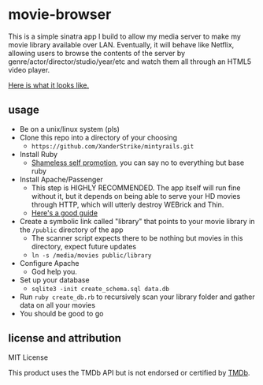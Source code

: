 movie-browser
=============

This is a simple sinatra app I build to allow my media server to make my movie library available over LAN. Eventually, it will behave like Netflix, allowing users to browse the contents of the server by genre/actor/director/studio/year/etc and watch them all through an HTML5 video player.

[Here is what it looks like.](http://imgur.com/a/5GFME)

usage
-----

* Be on a unix/linux system (pls)
* Clone this repo into a directory of your choosing
  * `https://github.com/XanderStrike/mintyrails.git`
* Install Ruby 
  * [Shameless self promotion](https://github.com/XanderStrike/mintyrails), you can say no to everything but base ruby
* Install Apache/Passenger 
  * This step is HIGHLY RECOMMENDED. The app itself will run fine without it, but it depends on being able to serve your HD movies through HTTP, which will utterly destroy WEBrick and Thin.
  * [Here's a good guide](http://recipes.sinatrarb.com/p/deployment/apache_with_passenger)
* Create a symbolic link called "library" that points to your movie library in the `/public` directory of the app
  * The scanner script expects there to be nothing but movies in this directory, expect future updates 
  * `ln -s /media/movies public/library`
* Configure Apache
  * God help you.
* Set up your database
  * `sqlite3 -init create_schema.sql data.db`
* Run `ruby create_db.rb` to recursively scan your library folder and gather data on all your movies
* You should be good to go

license and attribution
-----------------------

MIT License

This product uses the TMDb API but is not endorsed or certified by [TMDb](http://www.themoviedb.org).
